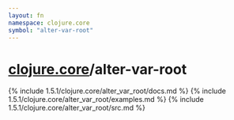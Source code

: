 ```yaml
---
layout: fn
namespace: clojure.core
symbol: "alter-var-root"
---
```


# [clojure.core](../)/alter-var-root

{% include 1.5.1/clojure.core/alter_var_root/docs.md %}
{% include 1.5.1/clojure.core/alter_var_root/examples.md %}
{% include 1.5.1/clojure.core/alter_var_root/src.md %}

